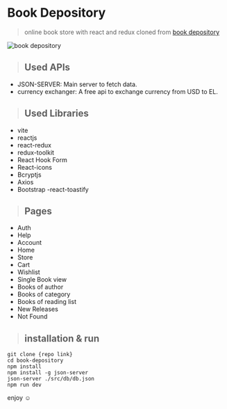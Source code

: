 # Book Depository

> online book store with react and redux cloned from [book depository](https://bookdepository.com)

![book depository](https://i.ibb.co/8c6Fxv3/book.png)

> ## Used APIs

- JSON-SERVER: Main server to fetch data.
- currency exchanger: A free api to exchange currency from USD to EL.

> ## Used Libraries

- vite
- reactjs
- react-redux
- redux-toolkit
- React Hook Form
- React-icons
- Bcryptjs
- Axios
- Bootstrap
  -react-toastify

> ## Pages

- Auth
- Help
- Account
- Home
- Store
- Cart
- Wishlist
- Single Book view
- Books of author
- Books of category
- Books of reading list
- New Releases
- Not Found

> ## installation & run

```
git clone {repo link}
cd book-depository
npm install
npm install -g json-server
json-server ./src/db/db.json
npm run dev
```

enjoy ☺

